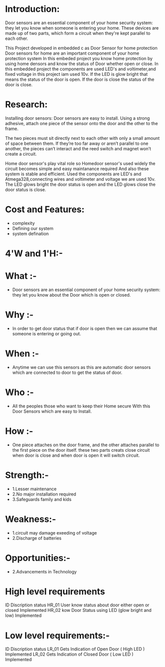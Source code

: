 # Introduction:
Door sensors are an essential component of your home security system: they let you know when someone is entering your home. These devices are made up of two parts, which form a circuit when they're kept parallel to each other.

This Project developed  in embedded c as  Door Sensor for home protection Door sensors for home are an important component of your home protection system In this embeded project you know home protection by using home densors and know the status of Door whether open or close. In this embedded project the components are used LED's and voltimeter,and fixed voltage in this project iam used 10v. If the LED  is glow bright that means the status of the door is open. If the door is close the status of the door is close.

# Research:
Installing door sensors:
Door sensors are easy to install. Using a strong adhesive, attach one piece of the sensor onto the door and the other to the frame.

The two pieces must sit directly next to each other with only a small amount of space between them. If they’re too far away or aren’t parallel to one another, the pieces can’t interact and the reed switch and magnet won’t create a circuit.

Home door sensor's play vital role so Homedoor sensor's used widely the circuit becomes simple and easy maintanance required And also these system is stable and efficient. Used the components are LED's and Atmega328,connecting wires and voltimeter and voltage we are used 10v.
The LED glows bright the door status is open and the LED glows close the door status is close.

# Cost and Features:
 * complexity
 * Defining our system
 * system defination

# 4'W and 1'H:-
# What :-
  * Door sensors are an essential component of your home security system: they let you know about the Door which is open or closed.
# Why :-
  * In order to get door status that if door is open then we can assume that someone is entering or going out.
# When :-
  * Anytime we can use this sensors as this are automatic door sensors which are connected to door to get the status of door.
# Who :-
  * All the peoples those who want to keep their Home secure With this Door Sensors which are easy to Install.
# How :-
  * One piece attaches on the door frame, and the other attaches parallel to the first piece on the door itself.
   these two parts creats close circuit when door is close and when door is open it will switch circuit.

# Strength:-
 * 1.Lesser maintenance
 * 2.No major installation required
 * 3.Safeguards family and kids
# Weakness:-
 * 1.circuit may damage exeeding of voltage
 * 2.Discharge of batteries
# Opportunities:-
 * 2.Advancements in Technology
 
 # High level requirements
 ID         	Discription	                                                status
HR_01	    User know  status about door  either open or closed	         Implemented
HR_02     kow Door Status using LED (glow bright and low)             	Implemented

# Low level requirements:-

ID       	Discription	                                status
LR_01	  Gets Indication of Open Door ( High LED )	   Implemented
LR_02	  Gets Indication of Closed Door ( Low LED )  	Implemented

